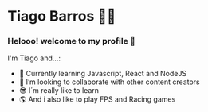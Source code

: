 
# Tiago Barros :man_technologist:

### Helooo! welcome to my profile 👋

I'm Tiago and...:

- 🌱 Currently learning Javascript, React and NodeJS
- 👯 I’m looking to collaborate with other content creators
- 😎 I´m really like to learn
- 🌎 And i also like to play FPS and Racing games
